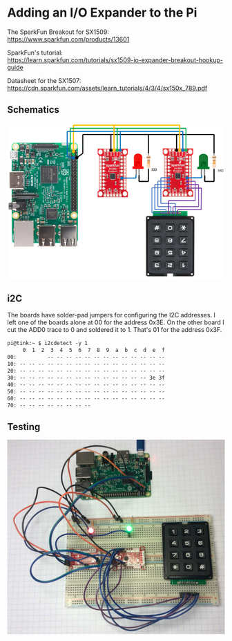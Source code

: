 # Adding an I/O Expander to the Pi

The SparkFun Breakout for SX1509:<br>
https://www.sparkfun.com/products/13601

SparkFun's tutorial:<br>
https://learn.sparkfun.com/tutorials/sx1509-io-expander-breakout-hookup-guide

Datasheet for the SX1507:<br>
https://cdn.sparkfun.com/assets/learn_tutorials/4/3/4/sx150x_789.pdf


## Schematics

![](art/schematic.jpg)

## i2C

The boards have solder-pad jumpers for configuring the I2C addresses. I left one
of the boards alone at 00 for the address 0x3E. On the other board I cut the
ADD0 trace to 0 and soldered it to 1. That's 01 for the address 0x3F.

```
pi@tink:~ $ i2cdetect -y 1
     0  1  2  3  4  5  6  7  8  9  a  b  c  d  e  f
00:          -- -- -- -- -- -- -- -- -- -- -- -- -- 
10: -- -- -- -- -- -- -- -- -- -- -- -- -- -- -- -- 
20: -- -- -- -- -- -- -- -- -- -- -- -- -- -- -- -- 
30: -- -- -- -- -- -- -- -- -- -- -- -- -- -- 3e 3f 
40: -- -- -- -- -- -- -- -- -- -- -- -- -- -- -- -- 
50: -- -- -- -- -- -- -- -- -- -- -- -- -- -- -- -- 
60: -- -- -- -- -- -- -- -- -- -- -- -- -- -- -- -- 
70: -- -- -- -- -- -- -- --                         
``` 

## Testing

![](art/testing.jpg)
